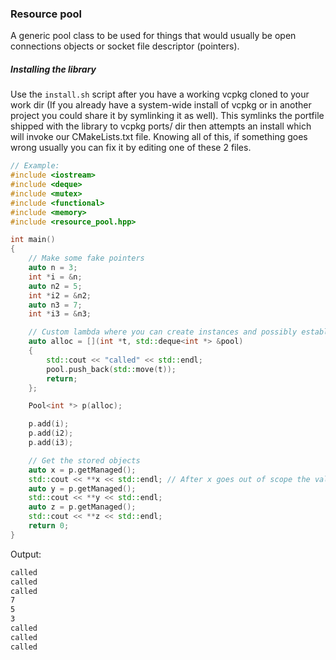 ### Resource pool

A generic pool class to be used for things that would usually be open connections objects or socket file descriptor (pointers).

##### Installing the library

Use the `install.sh` script after you have a working vcpkg cloned to your work dir (If you already have a system-wide install of vcpkg or in another project you could share it by symlinking it as well). This symlinks the portfile shipped with the library to vcpkg ports/ dir then attempts an install which will invoke our CMakeLists.txt file. Knowing all of this, if something goes wrong usually you can fix it by editing one of these 2 files.


```cpp
// Example:
#include <iostream>
#include <deque>
#include <mutex>
#include <functional>
#include <memory>
#include <resource_pool.hpp>

int main()
{
    // Make some fake pointers
    auto n = 3;
    int *i = &n;
    auto n2 = 5;
    int *i2 = &n2;
    auto n3 = 7;
    int *i3 = &n3;

    // Custom lambda where you can create instances and possibly establish connections
    auto alloc = [](int *t, std::deque<int *> &pool)
    {
        std::cout << "called" << std::endl;
        pool.push_back(std::move(t));
        return;
    };

    Pool<int *> p(alloc);

    p.add(i);
    p.add(i2);
    p.add(i3);

    // Get the stored objects
    auto x = p.getManaged();
    std::cout << **x << std::endl; // After x goes out of scope the value is recycled to the pool
    auto y = p.getManaged();
    std::cout << **y << std::endl;
    auto z = p.getManaged();
    std::cout << **z << std::endl;
    return 0;
}
```

Output: 
```sh
called
called
called
7
5
3
called
called
called
```